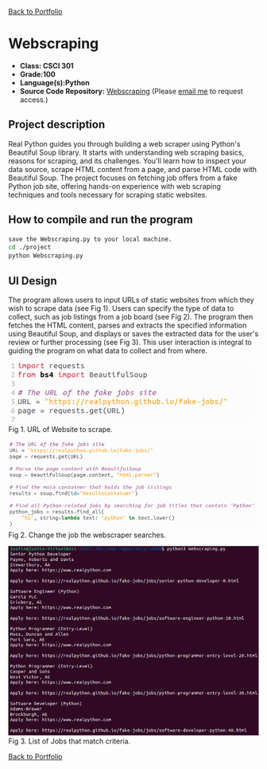 [Back to Portfolio](./)

Webscraping
===============

-   **Class: CSCI 301** 
-   **Grade:100** 
-   **Language(s):Python** 
-   **Source Code Repository:** [Webscraping](https://github.com/Jkeys17/Webscrape.git)
    (Please [email me](mailto:jlkeys@csustudent.net?subject=GitHub%20Access) to request access.)

## Project description

Real Python guides you through building a web scraper using Python's Beautiful Soup library. It starts with understanding web scraping basics, reasons for scraping, and its challenges. You'll learn how to inspect your data source, scrape HTML content from a page, and parse HTML code with Beautiful Soup. The project focuses on fetching job offers from a fake Python job site, offering hands-on experience with web scraping techniques and tools necessary for scraping static websites.

## How to compile and run the program

```bash
save the Webscraping.py to your local machine.
cd ./project
python Webscraping.py
```

## UI Design

The program allows users to input URLs of static websites from which they wish to scrape data (see Fig 1). Users can specify the type of data to collect, such as job listings from a job board (see Fig 2). The program then fetches the HTML content, parses and extracts the specified information using Beautiful Soup, and displays or saves the extracted data for the user's review or further processing (see Fig 3). This user interaction is integral to guiding the program on what data to collect and from where. 

![screenshot](images/small_url.png)  
Fig 1. URL of Website to scrape.

![screenshot](images/job_criteria.png)  
Fig 2. Change the job the webscraper searches.

![screenshot](images/job_listings.png)  
Fig 3.  List of Jobs that match criteria.

[Back to Portfolio](./)
